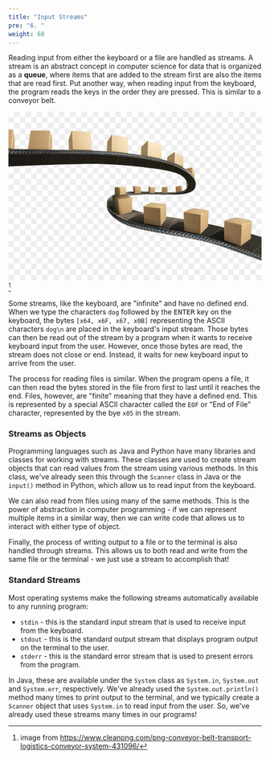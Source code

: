 ```yaml
---
title: "Input Streams"
pre: "6. "
weight: 60
---
```


Reading input from either the keyboard or a file are handled as streams. A stream is an abstract concept in computer science for data that is organized as a **queue**, where items that are added to the stream first are also the items that are read first. Put another way, when reading input from the keyboard, the program reads the keys in the order they are pressed. This is similar to a conveyor belt.

![Conveyor Belt](/images/05-loop/5.conveyor.jpg)[^1]

[^1]: image from https://www.cleanpng.com/png-conveyor-belt-transport-logistics-conveyor-system-431096/

Some streams, like the keyboard, are "infinite" and have no defined end.  When we type the characters `dog` followed by the <kbd>ENTER</kbd> key on the keyboard, the bytes `[x64, x6F, x67, x0B]` representing the ASCII characters `dog\n` are placed in the keyboard's input stream. Those bytes can then be read out of the stream by a program when it wants to receive keyboard input from the user. However, once those bytes are read, the stream does not close or end. Instead, it waits for new keyboard input to arrive from the user.

The process for reading files is similar. When the program opens a file, it can then read the bytes stored in the file from first to last until it reaches the end. Files, however, are "finite" meaning that they have a defined end. This is represented by a special ASCII character called the `EOF` or "End of File" character, represented by the bye `x05` in the stream.

### Streams as Objects

Programming languages such as Java and Python have many libraries and classes for working with streams. These classes are used to create stream objects that can read values from the stream using various methods. In this class, we've already seen this through the `Scanner` class in Java or the `input()` method in Python, which allow us to read input from the keyboard.

We can also read from files using many of the same methods. This is the power of abstraction in computer programming - if we can represent multiple items in a similar way, then we can write code that allows us to interact with either type of object.

Finally, the process of writing output to a file or to the terminal is also handled through streams. This allows us to both read and write from the same file or the terminal - we just use a stream to accomplish that!

### Standard Streams

Most operating systems make the following streams automatically available to any running program:

* `stdin` - this is the standard input stream that is used to receive input from the keyboard.
* `stdout` - this is the standard output stream that displays program output on the terminal to the user.
* `stderr` - this is the standard error stream that is used to present errors from the program.

In Java, these are available under the `System` class as `System.in`, `System.out` and `System.err`, respectively. We've already used the `System.out.println()` method many times to print output to the terminal, and we typically create a `Scanner` object that uses `System.in` to read input from the user. So, we've already used these streams many times in our programs!


